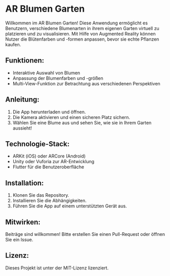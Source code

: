 # AR Blumen Garten

Willkommen im AR Blumen Garten! Diese Anwendung ermöglicht es Benutzern, verschiedene Blumenarten in ihrem eigenen Garten virtuell zu platzieren und zu visualisieren. Mit Hilfe von Augmented Reality können Nutzer die Blütenfarben und -formen anpassen, bevor sie echte Pflanzen kaufen.

## Funktionen:
- Interaktive Auswahl von Blumen
- Anpassung der Blumenfarben und -größen
- Multi-View-Funktion zur Betrachtung aus verschiedenen Perspektiven

## Anleitung:
1. Die App herunterladen und öffnen.
2. Die Kamera aktivieren und einen sicheren Platz sichern.
3. Wählen Sie eine Blume aus und sehen Sie, wie sie in Ihrem Garten aussieht!

## Technologie-Stack:
- ARKit (iOS) oder ARCore (Android)
- Unity oder Vuforia zur AR-Entwicklung
- Flutter für die Benutzeroberfläche

## Installation:
1. Klonen Sie das Repository.
2. Installieren Sie die Abhängigkeiten.
3. Führen Sie die App auf einem unterstützten Gerät aus.

## Mitwirken:
Beiträge sind willkommen! Bitte erstellen Sie einen Pull-Request oder öffnen Sie ein Issue.

## Lizenz:
Dieses Projekt ist unter der MIT-Lizenz lizenziert.